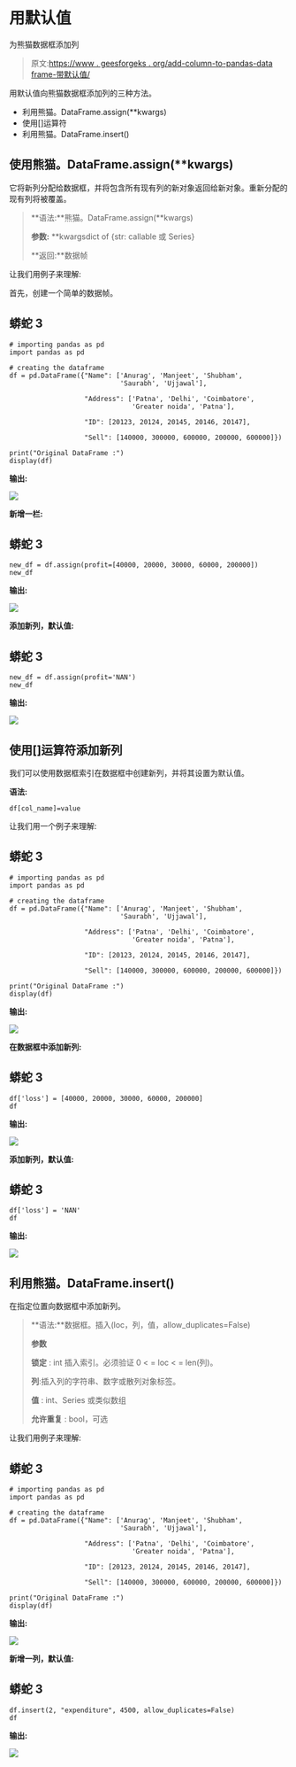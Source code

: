 # 用默认值

为熊猫数据框添加列

> 原文:[https://www . geesforgeks . org/add-column-to-pandas-data frame-带默认值/](https://www.geeksforgeeks.org/add-column-to-pandas-dataframe-with-a-default-value/)

用默认值向熊猫数据框添加列的三种方法。

*   利用熊猫。DataFrame.assign(**kwargs)
*   使用[]运算符
*   利用熊猫。DataFrame.insert()

## 使用熊猫。DataFrame.assign(**kwargs)

它将新列分配给数据框，并将包含所有现有列的新对象返回给新对象。重新分配的现有列将被覆盖。

> **语法:**熊猫。DataFrame.assign(**kwargs)
> 
> **参数:** **kwargsdict of {str: callable 或 Series}
> 
> **返回:**数据帧

让我们用例子来理解:

首先，创建一个简单的数据帧。

## 蟒蛇 3

```
# importing pandas as pd
import pandas as pd

# creating the dataframe
df = pd.DataFrame({"Name": ['Anurag', 'Manjeet', 'Shubham',
                            'Saurabh', 'Ujjawal'],

                   "Address": ['Patna', 'Delhi', 'Coimbatore',
                               'Greater noida', 'Patna'],

                   "ID": [20123, 20124, 20145, 20146, 20147],

                   "Sell": [140000, 300000, 600000, 200000, 600000]})

print("Original DataFrame :")
display(df)
```

**输出:**

![](img/d10a8ec1d6c6459621ad3bb1f4038a3d.png)

**新增一栏:**

## 蟒蛇 3

```
new_df = df.assign(profit=[40000, 20000, 30000, 60000, 200000])
new_df
```

**输出:**

![](img/b4247f8da804d8d2d16c59d4fce45ebb.png)

**添加新列，默认值:**

## 蟒蛇 3

```
new_df = df.assign(profit='NAN')
new_df
```

**输出:**

![](img/62f92a85d7d05486f5c520cc4d663178.png)

## 使用[]运算符添加新列

我们可以使用数据框索引在数据框中创建新列，并将其设置为默认值。

**语法:**

```
df[col_name]=value

```

让我们用一个例子来理解:

## 蟒蛇 3

```
# importing pandas as pd
import pandas as pd

# creating the dataframe
df = pd.DataFrame({"Name": ['Anurag', 'Manjeet', 'Shubham',
                            'Saurabh', 'Ujjawal'],

                   "Address": ['Patna', 'Delhi', 'Coimbatore', 
                               'Greater noida', 'Patna'],

                   "ID": [20123, 20124, 20145, 20146, 20147],

                   "Sell": [140000, 300000, 600000, 200000, 600000]})

print("Original DataFrame :")
display(df)
```

**输出:**

![](img/d10a8ec1d6c6459621ad3bb1f4038a3d.png)

**在数据框中添加新列:**

## 蟒蛇 3

```
df['loss'] = [40000, 20000, 30000, 60000, 200000]
df
```

**输出:**

![](img/e527f3944d3d2e606fa8c48103a65359.png)

**添加新列，默认值:**

## 蟒蛇 3

```
df['loss'] = 'NAN'
df
```

**输出:**

![](img/b20464bc8e4c4ce5b46cc0f3c0267627.png)

## 利用熊猫。DataFrame.insert()

在指定位置向数据框中添加新列。

> **语法:**数据框。插入(loc，列，值，allow_duplicates=False)
> 
> **参数**
> 
> **锁定** : int 插入索引。必须验证 0 < = loc < = len(列)。
> 
> **列**:插入列的字符串、数字或散列对象标签。
> 
> **值** : int、Series 或类似数组
> 
> **允许重复** : bool，可选

让我们用例子来理解:

## 蟒蛇 3

```
# importing pandas as pd
import pandas as pd

# creating the dataframe
df = pd.DataFrame({"Name": ['Anurag', 'Manjeet', 'Shubham',
                            'Saurabh', 'Ujjawal'],

                   "Address": ['Patna', 'Delhi', 'Coimbatore', 
                               'Greater noida', 'Patna'],

                   "ID": [20123, 20124, 20145, 20146, 20147],

                   "Sell": [140000, 300000, 600000, 200000, 600000]})

print("Original DataFrame :")
display(df)
```

**输出:**

![](img/d10a8ec1d6c6459621ad3bb1f4038a3d.png)

**新增一列，默认值:**

## 蟒蛇 3

```
df.insert(2, "expenditure", 4500, allow_duplicates=False)
df
```

**输出:**

![](img/20b5334d40e9242d5abc4e904abae6e4.png)